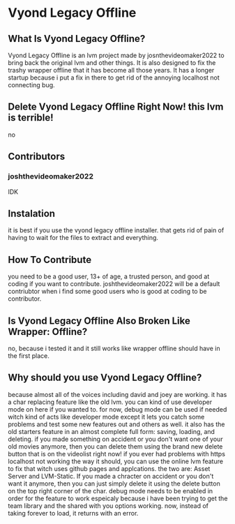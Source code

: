 # Vyond Legacy Offline
## What Is Vyond Legacy Offline?
Vyond Legacy Offline is an lvm project made by josnthevideomaker2022 to bring back the original lvm and other things. It is also designed to fix the trashy wrapper offline that it has become all those years. It has a longer startup because i put a fix in there to get rid of the annoying localhost not connecting bug.

## Delete Vyond Legacy Offline Right Now! this lvm is terrible!
no

## Contributors
### joshthevideomaker2022
IDK

## Instalation
it is best if you use the vyond legacy offline installer. that gets rid of pain of having to wait for the files to extract and everything.

## How To Contribute
you need to be a good user, 13+ of age, a trusted person, and good at coding if you want to contribute. joshthevideomaker2022 will be a default contriubtor
when i find some good users who is good at coding to be contributor.

## Is Vyond Legacy Offline Also Broken Like Wrapper: Offline?
no, because i tested it and it still works like wrapper offline should have in the first place.

## Why should you use Vyond Legacy Offline?
because almost all of the voices including david and joey are working. it has a char replacing feature like the old lvm. you can kind of use developer mode on here if you wanted to. for now, debug mode can be used if needed witch kind of acts like developer mode except it lets you catch some problems and test some new features out and others as well. it also has the old starters feature in an almost complete full form: saving, loading, and deleting. if you made something on accident or you don't want one of your old movies anymore, then you can delete them using the brand new delete button that is on the videolist right now! if you ever had problems with https localhost not working the way it should, you can use the online lvm feature to fix that witch uses github pages and applcations. the two are: Asset Server and LVM-Static. If you made a chracter on accident or you don't want it anymore, then you can just simply delete it using the delete button on the top right corner of the char. debug mode needs to be enabled in order for the feature to work espeicaly because i have been trying to get the team library and the shared with you options working. now, instead of taking forever to load, it returns with an error.
